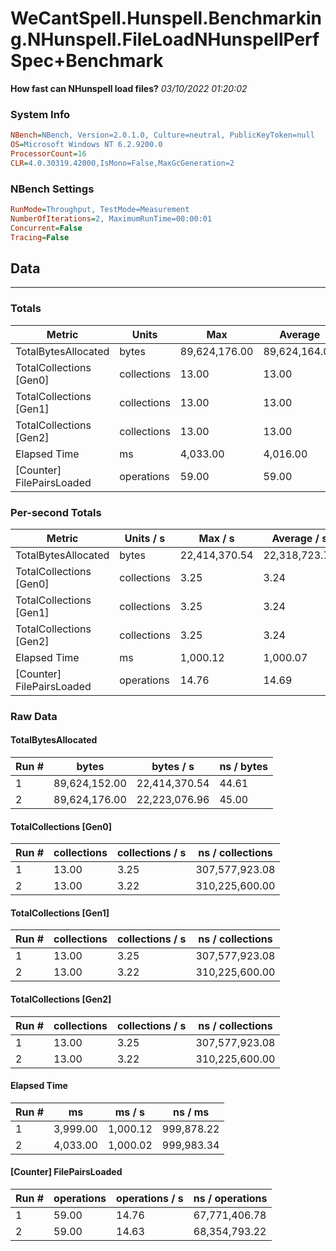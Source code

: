 ﻿# WeCantSpell.Hunspell.Benchmarking.NHunspell.FileLoadNHunspellPerfSpec+Benchmark
__How fast can NHunspell load files?__
_03/10/2022 01:20:02_
### System Info
```ini
NBench=NBench, Version=2.0.1.0, Culture=neutral, PublicKeyToken=null
OS=Microsoft Windows NT 6.2.9200.0
ProcessorCount=16
CLR=4.0.30319.42000,IsMono=False,MaxGcGeneration=2
```

### NBench Settings
```ini
RunMode=Throughput, TestMode=Measurement
NumberOfIterations=2, MaximumRunTime=00:00:01
Concurrent=False
Tracing=False
```

## Data
-------------------

### Totals
|          Metric |           Units |             Max |         Average |             Min |          StdDev |
|---------------- |---------------- |---------------- |---------------- |---------------- |---------------- |
|TotalBytesAllocated |           bytes |   89,624,176.00 |   89,624,164.00 |   89,624,152.00 |           16.97 |
|TotalCollections [Gen0] |     collections |           13.00 |           13.00 |           13.00 |            0.00 |
|TotalCollections [Gen1] |     collections |           13.00 |           13.00 |           13.00 |            0.00 |
|TotalCollections [Gen2] |     collections |           13.00 |           13.00 |           13.00 |            0.00 |
|    Elapsed Time |              ms |        4,033.00 |        4,016.00 |        3,999.00 |           24.04 |
|[Counter] FilePairsLoaded |      operations |           59.00 |           59.00 |           59.00 |            0.00 |

### Per-second Totals
|          Metric |       Units / s |         Max / s |     Average / s |         Min / s |      StdDev / s |
|---------------- |---------------- |---------------- |---------------- |---------------- |---------------- |
|TotalBytesAllocated |           bytes |   22,414,370.54 |   22,318,723.75 |   22,223,076.96 |      135,264.99 |
|TotalCollections [Gen0] |     collections |            3.25 |            3.24 |            3.22 |            0.02 |
|TotalCollections [Gen1] |     collections |            3.25 |            3.24 |            3.22 |            0.02 |
|TotalCollections [Gen2] |     collections |            3.25 |            3.24 |            3.22 |            0.02 |
|    Elapsed Time |              ms |        1,000.12 |        1,000.07 |        1,000.02 |            0.07 |
|[Counter] FilePairsLoaded |      operations |           14.76 |           14.69 |           14.63 |            0.09 |

### Raw Data
#### TotalBytesAllocated
|           Run # |           bytes |       bytes / s |      ns / bytes |
|---------------- |---------------- |---------------- |---------------- |
|               1 |   89,624,152.00 |   22,414,370.54 |           44.61 |
|               2 |   89,624,176.00 |   22,223,076.96 |           45.00 |

#### TotalCollections [Gen0]
|           Run # |     collections | collections / s |ns / collections |
|---------------- |---------------- |---------------- |---------------- |
|               1 |           13.00 |            3.25 |  307,577,923.08 |
|               2 |           13.00 |            3.22 |  310,225,600.00 |

#### TotalCollections [Gen1]
|           Run # |     collections | collections / s |ns / collections |
|---------------- |---------------- |---------------- |---------------- |
|               1 |           13.00 |            3.25 |  307,577,923.08 |
|               2 |           13.00 |            3.22 |  310,225,600.00 |

#### TotalCollections [Gen2]
|           Run # |     collections | collections / s |ns / collections |
|---------------- |---------------- |---------------- |---------------- |
|               1 |           13.00 |            3.25 |  307,577,923.08 |
|               2 |           13.00 |            3.22 |  310,225,600.00 |

#### Elapsed Time
|           Run # |              ms |          ms / s |         ns / ms |
|---------------- |---------------- |---------------- |---------------- |
|               1 |        3,999.00 |        1,000.12 |      999,878.22 |
|               2 |        4,033.00 |        1,000.02 |      999,983.34 |

#### [Counter] FilePairsLoaded
|           Run # |      operations |  operations / s | ns / operations |
|---------------- |---------------- |---------------- |---------------- |
|               1 |           59.00 |           14.76 |   67,771,406.78 |
|               2 |           59.00 |           14.63 |   68,354,793.22 |


